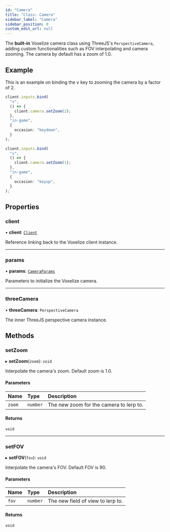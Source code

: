 ```yaml
---
id: "Camera"
title: "Class: Camera"
sidebar_label: "Camera"
sidebar_position: 0
custom_edit_url: null
---
```


The **built-in** Voxelize camera class using ThreeJS's `PerspectiveCamera`, adding custom functionalities such as FOV interpolating and camera zooming.
The camera by default has a zoom of 1.0.

## Example
This is an example on binding the <kbd>v</kbd> key to zooming the camera by a factor of 2.
```ts 
client.inputs.bind(
  "v",
  () => {
    client.camera.setZoom(2);
  },
  "in-game",
  {
    occasion: "keydown",
  }
);

client.inputs.bind(
  "v",
  () => {
    client.camera.setZoom(1);
  },
  "in-game",
  {
    occasion: "keyup",
  }
);
```

## Properties

### client

• **client**: [`Client`](Client.md)

Reference linking back to the Voxelize client instance.

___

### params

• **params**: [`CameraParams`](../modules.md#cameraparams-128)

Parameters to initialize the Voxelize camera.

___

### threeCamera

• **threeCamera**: `PerspectiveCamera`

The inner ThreeJS perspective camera instance.

## Methods

### setZoom

▸ **setZoom**(`zoom`): `void`

Interpolate the camera's zoom. Default zoom is 1.0.

#### Parameters

| Name | Type | Description |
| :------ | :------ | :------ |
| `zoom` | `number` | The new zoom for the camera to lerp to. |

#### Returns

`void`

___

### setFOV

▸ **setFOV**(`fov`): `void`

Interpolate the camera's FOV. Default FOV is 90.

#### Parameters

| Name | Type | Description |
| :------ | :------ | :------ |
| `fov` | `number` | The new field of view to lerp to. |

#### Returns

`void`

